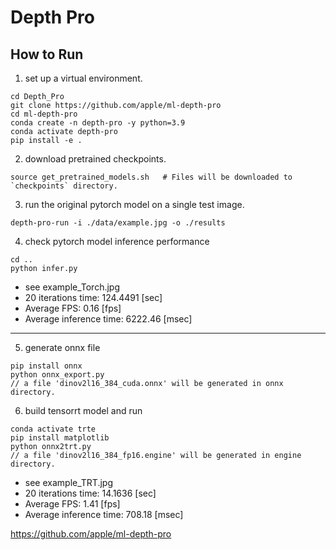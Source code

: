 # Depth Pro

## How to Run

1. set up a virtual environment.
```
cd Depth_Pro
git clone https://github.com/apple/ml-depth-pro
cd ml-depth-pro
conda create -n depth-pro -y python=3.9
conda activate depth-pro
pip install -e .
```

2. download pretrained checkpoints.
```
source get_pretrained_models.sh   # Files will be downloaded to `checkpoints` directory.
```

3. run the original pytorch model on a single test image.
```
depth-pro-run -i ./data/example.jpg -o ./results
```

4. check pytorch model inference performance
```
cd ..
python infer.py
```
- see example_Torch.jpg    
- 20 iterations time: 124.4491 [sec]   
- Average FPS: 0.16 [fps]   
- Average inference time: 6222.46 [msec]   
--------------------------------------------------------------------

5. generate onnx file

```
pip install onnx
python onnx_export.py
// a file 'dinov2l16_384_cuda.onnx' will be generated in onnx directory.
```

6. build tensorrt model and run

```
conda activate trte
pip install matplotlib
python onnx2trt.py
// a file 'dinov2l16_384_fp16.engine' will be generated in engine directory.
```
- see example_TRT.jpg  
- 20 iterations time: 14.1636 [sec]
- Average FPS: 1.41 [fps]
- Average inference time: 708.18 [msec]

https://github.com/apple/ml-depth-pro
